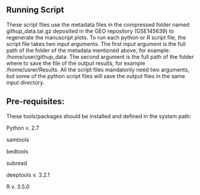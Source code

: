 ## Running Script

These script files use the metadata files in the compressed folder named githup_data.tar.gz deposited in the GEO repository (GSE145639) to regenerate the manuscript plots. To run 
each python or R script file, the script file takes two input arguments. The first input argument is the full path of the folder of the metadata mentioned above, for example: 
/home/user/githup_data. The second argument is the full path of the folder where to save the file of the output results, for example /home/usrer/Results.  All the script files 
mandatorily need two arguments, but some of the python script files will save the output files in the same input directory. 

## Pre-requisites:
These tools/packages should be installed and defined in the system path:

Python v. 2.7

samtools

bedtools

subread

deeptools v. 3.2.1

R v. 3.5.0

